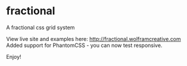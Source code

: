 fractional
==========

A fractional css grid system

View live site and examples here: http://fractional.wolframcreative.com
Added support for PhantomCSS - you can now test responsive.

Enjoy!
